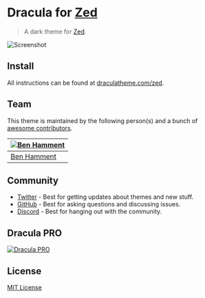 # Dracula for [Zed](https://zed.dev)

> A dark theme for [Zed](https://zed.dev).

![Screenshot](./screenshot.png)

## Install

All instructions can be found at [draculatheme.com/zed](https://draculatheme.com/zed).

## Team

This theme is maintained by the following person(s) and a bunch of [awesome contributors](https://github.com/dracula/zed/graphs/contributors).

| [![Ben Hamment](https://github.com/Otterpocket.png?size=100)](https://github.com/Otterpocket) |
| --------------------------------------------------------------------------------------------- |
| [Ben Hamment](https://github.com/Otterpocket)                                                 |

## Community

- [Twitter](https://twitter.com/draculatheme) - Best for getting updates about themes and new stuff.
- [GitHub](https://github.com/dracula/dracula-theme/discussions) - Best for asking questions and discussing issues.
- [Discord](https://draculatheme.com/discord-invite) - Best for hanging out with the community.

## Dracula PRO

[![Dracula PRO](./.github/dracula-pro.png)](https://gumroad.com/a/658543635/tPfIDt)

## License

[MIT License](./LICENSE)
